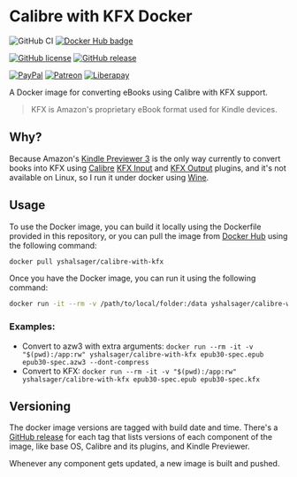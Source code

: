 # Calibre with KFX Docker

![GitHub CI](https://github.com/yshalsager/calibre-with-kfx/actions/workflows/publish.yml/badge.svg)
[![Docker Hub badge](https://img.shields.io/docker/pulls/yshalsager/calibre-with-kfx)](https://hub.docker.com/r/yshalsager/calibre-with-kfx)

[![GitHub license](https://img.shields.io/github/license/yshalsager/calibre-with-kfx.svg)](https://github.com/yshalsager/calibre-with-kfx/blob/master/LICENSE)
[![GitHub release](https://img.shields.io/github/release/yshalsager/calibre-with-kfx.svg)](https://GitHub.com/yshalsager/calibre-with-kfx/releases/)

[![PayPal](https://img.shields.io/badge/PayPal-Donate-00457C?style=flat&labelColor=00457C&logo=PayPal&logoColor=white&link=https://www.paypal.me/yshalsager)](https://www.paypal.me/yshalsager)
[![Patreon](https://img.shields.io/badge/Patreon-Support-F96854?style=flat&labelColor=F96854&logo=Patreon&logoColor=white&link=https://www.patreon.com/XiaomiFirmwareUpdater)](https://www.patreon.com/XiaomiFirmwareUpdater)
[![Liberapay](https://img.shields.io/badge/Liberapay-Support-F6C915?style=flat&labelColor=F6C915&logo=Liberapay&logoColor=white&link=https://liberapay.com/yshalsager)](https://liberapay.com/yshalsager)

A Docker image for converting eBooks using Calibre with KFX support.

> KFX is Amazon's proprietary eBook format used for Kindle devices.

## Why?

Because Amazon's [Kindle Previewer 3](https://kdp.amazon.com/en_US/help/topic/G202131170) is the only way currently to convert books into KFX using [Calibre](https://calibre-ebook.com/) [KFX Input](https://www.mobileread.com/forums/showthread.php?t=291290)
and [KFX Output](https://www.mobileread.com/forums/showthread.php?t=272407) plugins, and it's not available on Linux, so I run it under docker using [Wine](https://appdb.winehq.org/objectManager.php?sClass=application&iId=18012).

## Usage

To use the Docker image, you can build it locally using the Dockerfile provided in this repository, or you can pull the image from [Docker Hub](https://hub.docker.com/r/yshalsager/calibre-with-kfx) using the following command:

```bash
docker pull yshalsager/calibre-with-kfx
```

Once you have the Docker image, you can run it using the following command:

```bash
docker run -it --rm -v /path/to/local/folder:/data yshalsager/calibre-with-kfx [input_file] [output_file] [extra args]
```

### Examples:

- Convert to azw3 with extra arguments: `docker run --rm -it -v "$(pwd):/app:rw" yshalsager/calibre-with-kfx epub30-spec.epub epub30-spec.azw3 --dont-compress`
- Convert to KFX: `docker run --rm -it -v "$(pwd):/app:rw" yshalsager/calibre-with-kfx epub30-spec.epub epub30-spec.kfx`

## Versioning

The docker image versions are tagged with build date and time. There's a [GitHub release](https://github.com/yshalsager/calibre-with-kfx/releases) for each tag that lists versions of each component of the image, like base OS, Calibre and its plugins, and Kindle Previewer.

Whenever any component gets updated, a new image is built and pushed.
